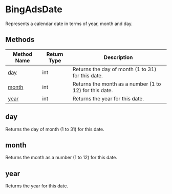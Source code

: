 # BingAdsDate
Represents a calendar date in terms of year, month and day.

## Methods
|Method Name|Return Type|Description|
|-|-|-
[day](#day)|int|Returns the day of month (1 to 31) for this date.<br />
[month](#month)|int|Returns the month as a number (1 to 12) for this date.<br />
[year](#year)|int|Returns the year for this date.<br />

## <a name="day"></a>day
Returns the day of month (1 to 31) for this date.


## <a name="month"></a>month
Returns the month as a number (1 to 12) for this date.


## <a name="year"></a>year
Returns the year for this date.



